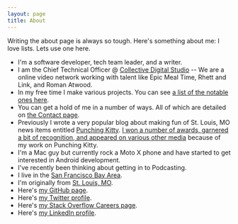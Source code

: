 ```yaml
---
layout: page
title: About
---
```


Writing the about page is always so tough. Here's something about me: I love lists. Lets use one here.

* I'm a software developer, tech team leader, and a writer.
* I am the Chief Technical Officer @ [Collective Digital Studio](http://collectivedigitalstudio.com) -- We are a online video network working with talent like Epic Meal Time, Rhett and Link, and Roman Atwood.
* In my free time I make various projects. You can see [a list of the notable ones here](/projects).
* You can get a hold of me in a number of ways. All of which are detailed on [the Contact page](/contact).
* Previously I wrote a very popular blog about making fun of St. Louis, MO news items entitled [Punching Kitty](http://punchingkitty.com). [I won a number of awards, garnered a bit of recognition, and appeared on various other media](http://punchingkitty.com/about) because of my work on Punching Kitty.
* I'm a Mac guy but currently rock a Moto X phone and have started to get interested in Android development.
* I've recently been thinking about getting in to Podcasting.
* I live in the [San Francisco Bay Area](https://goo.gl/maps/5Z0ok).
* I'm originally from [St. Louis, MO](https://goo.gl/maps/AD6fG).
* Here's <a href="https://github.com/mikeflynn" rel="me">my GitHub page</a>.
* Here's <a href="https://twitter.com/thatmikeflynn" rel="me">my Twitter profile</a>.
* Here's [my Stack Overflow Careers page](https://careers.stackoverflow.com/cv/edit/99934).
* Here's [my LinkedIn profile](http://linkedin.com/in/flynn).